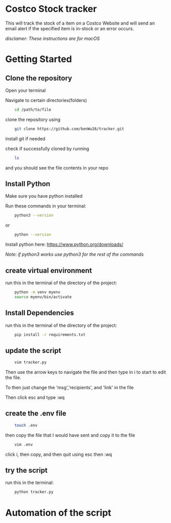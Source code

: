 # Costco Stock tracker

This will track the stock of a item on a Costco Website and will send an email alert if the specified item is in-stock or an error occurs.

*disclamer: These instructions are for macOS*

# Getting Started

## Clone the repository

Open your terminal

Navigate to certain directories(folders)

```bash
    cd /path/to/file
```

clone the repository using

```bash
    git clone https://github.com/benWu26/tracker.git
```

install git if needed

check if successfully cloned by running 

```bash
    ls
```

and you should see the file contents in your repo

## Install Python
Make sure you have python installed

Run these commands in your terminal:
```bash
    python3 --version
```

or 

```bash
    python --version
```

Install python here: https://www.python.org/downloads/

*Note: if python3 works use python3 for the rest of the commands*

## create virtual environment

run this in the terminal of the directory of the project:

```bash
    python -m venv myenv
    source myenv/bin/activate
```

## Install Dependencies

run this in the terminal of the directory of the project:

```bash
    pip install -r requirements.txt
```

## update the script

```bash
    vim tracker.py
```

Then use the arrow keys to navigate the file and then type in i to start to edit the file.

To then just change the 'msg','recipients', and 'link' in the file

Then click esc and type :wq

## create the .env file

```bash
    touch .env
```

then copy the file that I would have sent and copy it to the file

```bash
    vim .env
```

click i, then copy, and then quit using esc then :wq

## try the script

run this in the terminal:
```bash
    python tracker.py
```

# Automation of the script





